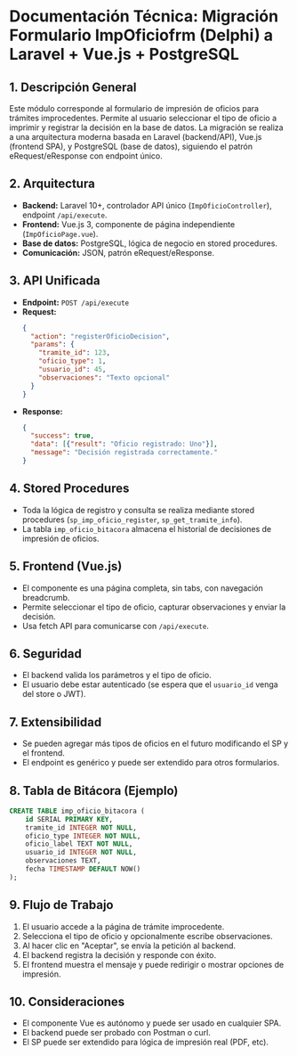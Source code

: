 # Documentación Técnica: Migración Formulario ImpOficiofrm (Delphi) a Laravel + Vue.js + PostgreSQL

## 1. Descripción General
Este módulo corresponde al formulario de impresión de oficios para trámites improcedentes. Permite al usuario seleccionar el tipo de oficio a imprimir y registrar la decisión en la base de datos. La migración se realiza a una arquitectura moderna basada en Laravel (backend/API), Vue.js (frontend SPA), y PostgreSQL (base de datos), siguiendo el patrón eRequest/eResponse con endpoint único.

## 2. Arquitectura
- **Backend:** Laravel 10+, controlador API único (`ImpOficioController`), endpoint `/api/execute`.
- **Frontend:** Vue.js 3, componente de página independiente (`ImpOficioPage.vue`).
- **Base de datos:** PostgreSQL, lógica de negocio en stored procedures.
- **Comunicación:** JSON, patrón eRequest/eResponse.

## 3. API Unificada
- **Endpoint:** `POST /api/execute`
- **Request:**
  ```json
  {
    "action": "registerOficioDecision",
    "params": {
      "tramite_id": 123,
      "oficio_type": 1,
      "usuario_id": 45,
      "observaciones": "Texto opcional"
    }
  }
  ```
- **Response:**
  ```json
  {
    "success": true,
    "data": [{"result": "Oficio registrado: Uno"}],
    "message": "Decisión registrada correctamente."
  }
  ```

## 4. Stored Procedures
- Toda la lógica de registro y consulta se realiza mediante stored procedures (`sp_imp_oficio_register`, `sp_get_tramite_info`).
- La tabla `imp_oficio_bitacora` almacena el historial de decisiones de impresión de oficios.

## 5. Frontend (Vue.js)
- El componente es una página completa, sin tabs, con navegación breadcrumb.
- Permite seleccionar el tipo de oficio, capturar observaciones y enviar la decisión.
- Usa fetch API para comunicarse con `/api/execute`.

## 6. Seguridad
- El backend valida los parámetros y el tipo de oficio.
- El usuario debe estar autenticado (se espera que el `usuario_id` venga del store o JWT).

## 7. Extensibilidad
- Se pueden agregar más tipos de oficios en el futuro modificando el SP y el frontend.
- El endpoint es genérico y puede ser extendido para otros formularios.

## 8. Tabla de Bitácora (Ejemplo)
```sql
CREATE TABLE imp_oficio_bitacora (
    id SERIAL PRIMARY KEY,
    tramite_id INTEGER NOT NULL,
    oficio_type INTEGER NOT NULL,
    oficio_label TEXT NOT NULL,
    usuario_id INTEGER NOT NULL,
    observaciones TEXT,
    fecha TIMESTAMP DEFAULT NOW()
);
```

## 9. Flujo de Trabajo
1. El usuario accede a la página de trámite improcedente.
2. Selecciona el tipo de oficio y opcionalmente escribe observaciones.
3. Al hacer clic en "Aceptar", se envía la petición al backend.
4. El backend registra la decisión y responde con éxito.
5. El frontend muestra el mensaje y puede redirigir o mostrar opciones de impresión.

## 10. Consideraciones
- El componente Vue es autónomo y puede ser usado en cualquier SPA.
- El backend puede ser probado con Postman o curl.
- El SP puede ser extendido para lógica de impresión real (PDF, etc).
